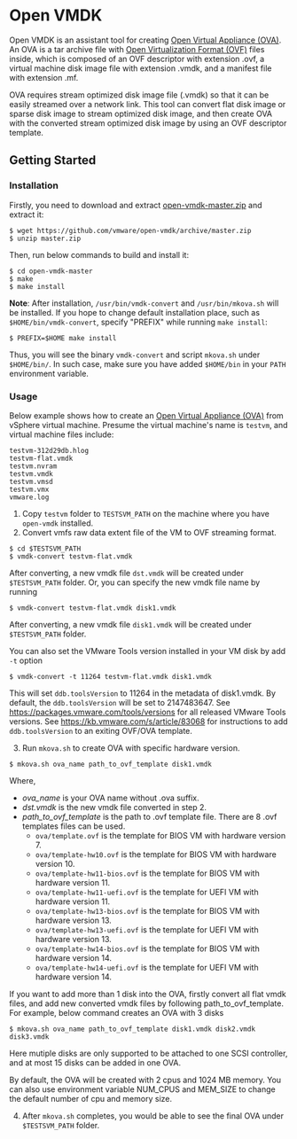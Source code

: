 # Open VMDK

Open VMDK is an assistant tool for creating [Open Virtual Appliance (OVA)](https://en.wikipedia.org/wiki/Virtual_appliance). An OVA is a tar archive file with [Open Virtualization Format (OVF)](https://en.wikipedia.org/wiki/Open_Virtualization_Format) files inside, which is composed of an OVF descriptor with extension .ovf, a virtual machine disk image file with extension .vmdk, and a manifest file with extension .mf.

OVA requires stream optimized disk image file (.vmdk) so that it can be easily streamed over a network link. This tool can convert flat disk image or sparse disk image to stream optimized disk image,  and then create OVA with the converted stream optimized disk image by using an OVF descriptor template.

## Getting Started

### Installation
Firstly, you need to download and extract [open-vmdk-master.zip](https://github.com/vmware/open-vmdk/archive/master.zip) and extract it:
```
$ wget https://github.com/vmware/open-vmdk/archive/master.zip
$ unzip master.zip
```

Then, run below commands to build and install it:

```
$ cd open-vmdk-master
$ make
$ make install
```
**Note**: After installation, `/usr/bin/vmdk-convert` and `/usr/bin/mkova.sh` will be installed. If you hope to change default installation place, such as `$HOME/bin/vmdk-convert`, specify "PREFIX" while running `make install`:
```
$ PREFIX=$HOME make install
```
Thus, you will see the binary `vmdk-convert` and script `mkova.sh` under `$HOME/bin/`. In such case, make sure you have added `$HOME/bin` in your `PATH` environment variable.


### Usage

Below example shows how to create an [Open Virtual Appliance (OVA)](https://en.wikipedia.org/wiki/Virtual_appliance) from vSphere virtual machine. Presume the virtual machine's name is `testvm`, and virtual machine files include:
```
testvm-312d29db.hlog
testvm-flat.vmdk
testvm.nvram
testvm.vmdk
testvm.vmsd
testvm.vmx
vmware.log
```
1. Copy `testvm` folder to `TESTSVM_PATH` on the machine where you have `open-vmdk` installed.
2. Convert vmfs raw data extent file of the VM to OVF streaming format.
```
$ cd $TESTSVM_PATH
$ vmdk-convert testvm-flat.vmdk
```
After converting, a new vmdk file `dst.vmdk` will be created under `$TESTSVM_PATH` folder.
Or, you can specify the new vmdk file name by running
```
$ vmdk-convert testvm-flat.vmdk disk1.vmdk
```
After converting, a new vmdk file `disk1.vmdk` will be created under `$TESTSVM_PATH` folder.

You can also set the VMware Tools version installed in your VM disk by add `-t` option
```
$ vmdk-convert -t 11264 testvm-flat.vmdk disk1.vmdk
```
This will set `ddb.toolsVersion` to 11264 in the metadata of disk1.vmdk. By default, the `ddb.toolsVersion` will be set to 2147483647.
See https://packages.vmware.com/tools/versions for all released VMware Tools versions.
See https://kb.vmware.com/s/article/83068 for instructions to add `ddb.toolsVersion` to an exiting OVF/OVA template.

3. Run `mkova.sh` to create OVA with specific hardware version.
```
$ mkova.sh ova_name path_to_ovf_template disk1.vmdk
```
Where,
* _ova_name_ is your OVA name without .ova suffix.
* _dst.vmdk_ is the new vmdk file converted in step 2.
* _path_to_ovf_template_ is the path to .ovf template file. There are 8 .ovf templates files can be used.
    * `ova/template.ovf` is the template for BIOS VM with hardware version 7.
    * `ova/template-hw10.ovf` is the template for BIOS VM with hardware version 10.
    * `ova/template-hw11-bios.ovf` is the template for BIOS VM with hardware version 11.
    * `ova/template-hw11-uefi.ovf` is the template for UEFI VM with hardware version 11.
    * `ova/template-hw13-bios.ovf` is the template for BIOS VM with hardware version 13.
    * `ova/template-hw13-uefi.ovf` is the template for UEFI VM with hardware version 13.
    * `ova/template-hw14-bios.ovf` is the template for BIOS VM with hardware version 14.
    * `ova/template-hw14-uefi.ovf` is the template for UEFI VM with hardware version 14.

If you want to add more than 1 disk into the OVA, firstly convert all flat vmdk files, and add new converted vmdk files by following path_to_ovf_template.
For example, below command creates an OVA with 3 disks
```
$ mkova.sh ova_name path_to_ovf_template disk1.vmdk disk2.vmdk disk3.vmdk
```
Here mutiple disks are only supported to be attached to one SCSI controller, and at most 15 disks can be added in one OVA.

By default, the OVA will be created with 2 cpus and 1024 MB memory. You can also use environment variable NUM_CPUS and MEM_SIZE to change the default number of cpu and memory size.

4. After `mkova.sh` completes, you would be able to see the final OVA under `$TESTSVM_PATH` folder.
